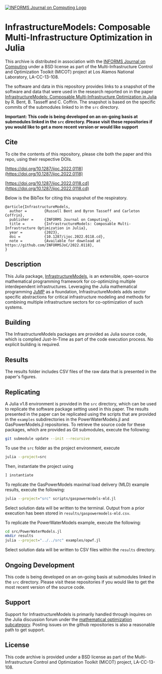 [![INFORMS Journal on Computing Logo](https://INFORMSJoC.github.io/logos/INFORMS_Journal_on_Computing_Header.jpg)](https://pubsonline.informs.org/journal/ijoc)

# InfrastructureModels: Composable Multi-Infrastructure Optimization in Julia

This archive is distributed in association with the [INFORMS Journal on
Computing](https://pubsonline.informs.org/journal/ijoc) under a BSD license as part of the Multi-Infrastructure Control and Optimization Toolkit (MICOT) project at Los Alamos National Laboratory, LA-CC-13-108.

The software and data in this repository provides links to a snapshot of the software and data
that were used in the research reported on in the paper 
[InfrastructureModels: Composable Multi-Infrastructure Optimization in Julia](https://doi.org/10.1287/ijoc.2022.0118) by R. Bent, B. Tasseff and C. Coffrin.
The snapshot is based on the specific commits of the submodules linked to in the `src` directory.

**Important: This code is being developed on an on-going basis at submodules linked in the `src` directory. Please visit these repositories if you would like to get a more recent version or would like support**

## Cite

To cite the contents of this repository, please cite both the paper and this repo, using their respective DOIs.

[https://doi.org/10.1287/ijoc.2022.0118](https://doi.org/10.1287/ijoc.2022.0118)

[https://doi.org/10.1287/ijoc.2022.0118.cd](https://doi.org/10.1287/ijoc.2022.0118.cd)

Below is the BibTex for citing this snapshot of the respiratory.

```
@article{InfrastructureModels,
  author =        {Russell Bent and Byron Tasseff and Carleton Coffrin},
  publisher =     {INFORMS Journal on Computing},
  title =         {InfrastructureModels: Composable Multi-Infrastructure Optimization in Julia},
  year =          {2023},
  doi =           {10.1287/ijoc.2022.0118.cd},
  note =          {Available for download at https://github.com/INFORMSJoC/2022.0118},
}  
```

## Description

This Julia package, [InfrastructureModels](https://github.com/lanl-ansi/InfrastructureModels.jl), is an extensible, open-source mathematical programming framework for co-optimizing multiple interdependent infrastructures.
Leveraging the Julia mathematical programming [JuMP](https://jump.dev/) as a foundation, InfrastructureModels adds sector specific abstractions for critical infrastructure modeling and methods for combining multiple infrastructure sectors for co-optimization of such systems.


## Building

The InfrastructureModels packages are provided as Julia source code, which is complied Just-In-Time as part of the code execution process.  No explicit building is required.


## Results

The results folder includes CSV files of the raw data that is presented in the paper's figures.


## Replicating

A Julia v1.8 environment is provided in the `src` directory, which can be used to replicate the software package setting used in this paper.
The results presented in the paper can be replicated using the scripts that are provided in the `examples` subdirectories in the PowerWaterModels.jl and GasPowerModels.jl repositories.
To retrieve the source code for these packages, which are provided as Git submodules, execute the following:
```bash
git submodule update --init --recursive
```

To use the `src` folder as the project environment, execute
```bash
julia --project=src
```
Then, instantiate the project using
```julia
] instantiate
```

To replicate the GasPowerModels maximal load delivery (MLD) example results, execute the following:
```bash
julia --project="src" scripts/gaspowermodels-mld.jl
```
Select solution data will be written to the terminal.
Output from a prior execution has been stored in `results/gaspowermodels-mld.csv`.

To replicate the PowerWaterModels example, execute the following:
```bash
cd src/PowerWaterModels.jl
mkdir results
julia --project="../../src" examples/opwf.jl
```
Select solution data will be written to CSV files within the `results` directory.


## Ongoing Development

This code is being developed on an on-going basis at submodules linked in the `src` directory. Please visit these repositories if you would like to get the most recent version of the source code.


## Support

Support for InfrastructureModels is primarily handled through inquires on the Julia discussion forum under the [mathematical optimization subcategory](https://discourse.julialang.org/c/domain/opt/13). Posting issues on the github repositories is also a reasonable path to get support.


## License

This code archive is provided under a BSD license as part of the Multi-Infrastructure Control and Optimization Toolkit (MICOT) project, LA-CC-13-108.

